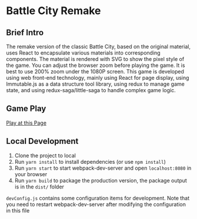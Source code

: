 # Battle City Remake

## Brief Intro

The remake version of the classic Battle City, based on the original material, uses React to encapsulate various materials into corresponding components. The material is rendered with SVG to show the pixel style of the game. You can adjust the browser zoom before playing the game. It is best to use 200% zoom under the 1080P screen. This game is developed using web front-end technology, mainly using React for page display, using Immutable.js as a data structure tool library, using redux to manage game state, and using redux-saga/little-saga to handle complex game logic.

## Game Play

[Play at this Page](.\0.3.0\index.html)

## Local Development

1. Clone the project to local
2. Run `yarn install` to install dependencies (or use `npm install`)
3. Run `yarn start` to start webpack-dev-server and open `localhost:8080` in your browser
4. Run `yarn build` to package the production version, the package output is in the `dist/` folder

`devConfig.js` contains some configuration items for development. Note that you need to restart webpack-dev-server after modifying the configuration in this file
